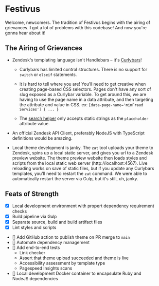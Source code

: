 # Festivus

Welcome, newcomers. The tradition of Festivus begins with the airing of
grievances. I got a lot of problems with this codebase! And now you're gonna
hear about it!

## The Airing of Grievances

* Zendesk's templating language isn't Handlebars – it's [Curlybars](https://developer.zendesk.com/documentation/help_center/help-center-templates/introduction/)!

  * Curlybars has limited control structures. There is no support for `switch`
  or `elseif` statements.

  * It is hard to tell where you are! You'll need to get creative when creating
  page-based CSS selectors. Pages don't have any sort of slug exposed as a
  Curlybar variable. To get around this, we are having to use the page name
  in a data attribute, and then targeting the attribute and value in CSS.
  ex: `[data-page-name='minFraud Services'] { ... }`

  * The [search helper](https://developer.zendesk.com/documentation/help_center/help-center-templates/helpers/#search-helper)
  only accepts static strings as the `placeholder` attribute value.

* An official Zendesk API Client, preferably NodeJS with TypeScript definitions
would be amazing.

* Local theme development is janky. The `zat` tool uploads your theme to Zendesk,
spins up a local static server, and gives you url to a Zendesk preview website.
The theme preview website then loads styles and scripts from the local static
web server (http://localhost:4567). Live reloading works on save of static files,
but if you update any Curlybars templates, you'll need to restart the `zat`
command. We were able to automatically restart the server via Gulp, but it's
still, uh, janky.

## Feats of Strength

* [x] Local development environment with propert dependency requirement checks
* [x] Build pipeline via Gulp
* [x] Separate source, build and build artifact files
* [x] Lint styles and scripts
* [] Add GitHub action to publish theme on PR merge to `main`
* [] Automate dependency management
* [] Add end-to-end tests
  * Link checker
  * Assert that theme upload succeeded and theme is live
  * Accessibility assessment by template type
  * Pagespeed Insights scans
* [] Local development Docker container to encapsulate Ruby and NodeJS
dependencies
